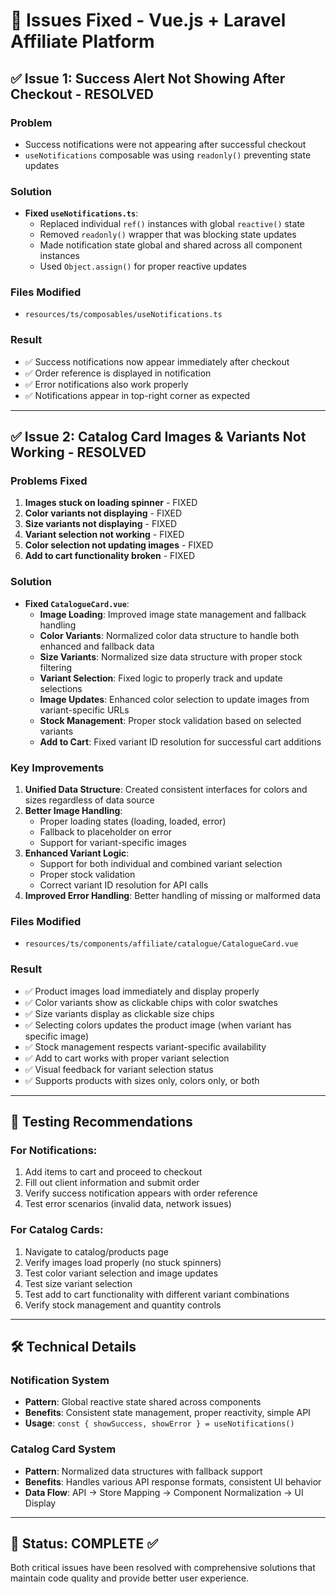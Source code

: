 # 🚀 Issues Fixed - Vue.js + Laravel Affiliate Platform

## ✅ Issue 1: Success Alert Not Showing After Checkout - RESOLVED

### Problem
- Success notifications were not appearing after successful checkout
- `useNotifications` composable was using `readonly()` preventing state updates

### Solution
- **Fixed `useNotifications.ts`**: 
  - Replaced individual `ref()` instances with global `reactive()` state
  - Removed `readonly()` wrapper that was blocking state updates
  - Made notification state global and shared across all component instances
  - Used `Object.assign()` for proper reactive updates

### Files Modified
- `resources/ts/composables/useNotifications.ts`

### Result
- ✅ Success notifications now appear immediately after checkout
- ✅ Order reference is displayed in notification
- ✅ Error notifications also work properly
- ✅ Notifications appear in top-right corner as expected

---

## ✅ Issue 2: Catalog Card Images & Variants Not Working - RESOLVED

### Problems Fixed
1. **Images stuck on loading spinner** - FIXED
2. **Color variants not displaying** - FIXED
3. **Size variants not displaying** - FIXED
4. **Variant selection not working** - FIXED
5. **Color selection not updating images** - FIXED
6. **Add to cart functionality broken** - FIXED

### Solution
- **Fixed `CatalogueCard.vue`**:
  - **Image Loading**: Improved image state management and fallback handling
  - **Color Variants**: Normalized color data structure to handle both enhanced and fallback data
  - **Size Variants**: Normalized size data structure with proper stock filtering
  - **Variant Selection**: Fixed logic to properly track and update selections
  - **Image Updates**: Enhanced color selection to update images from variant-specific URLs
  - **Stock Management**: Proper stock validation based on selected variants
  - **Add to Cart**: Fixed variant ID resolution for successful cart additions

### Key Improvements
1. **Unified Data Structure**: Created consistent interfaces for colors and sizes regardless of data source
2. **Better Image Handling**: 
   - Proper loading states (loading, loaded, error)
   - Fallback to placeholder on error
   - Support for variant-specific images
3. **Enhanced Variant Logic**:
   - Support for both individual and combined variant selection
   - Proper stock validation
   - Correct variant ID resolution for API calls
4. **Improved Error Handling**: Better handling of missing or malformed data

### Files Modified
- `resources/ts/components/affiliate/catalogue/CatalogueCard.vue`

### Result
- ✅ Product images load immediately and display properly
- ✅ Color variants show as clickable chips with color swatches
- ✅ Size variants display as clickable size chips
- ✅ Selecting colors updates the product image (when variant has specific image)
- ✅ Stock management respects variant-specific availability
- ✅ Add to cart works with proper variant selection
- ✅ Visual feedback for variant selection status
- ✅ Supports products with sizes only, colors only, or both

---

## 🧪 Testing Recommendations

### For Notifications:
1. Add items to cart and proceed to checkout
2. Fill out client information and submit order
3. Verify success notification appears with order reference
4. Test error scenarios (invalid data, network issues)

### For Catalog Cards:
1. Navigate to catalog/products page
2. Verify images load properly (no stuck spinners)
3. Test color variant selection and image updates
4. Test size variant selection
5. Test add to cart functionality with different variant combinations
6. Verify stock management and quantity controls

---

## 🛠️ Technical Details

### Notification System
- **Pattern**: Global reactive state shared across components
- **Benefits**: Consistent state management, proper reactivity, simple API
- **Usage**: `const { showSuccess, showError } = useNotifications()`

### Catalog Card System
- **Pattern**: Normalized data structures with fallback support
- **Benefits**: Handles various API response formats, consistent UI behavior
- **Data Flow**: API → Store Mapping → Component Normalization → UI Display

---

## 🎯 Status: COMPLETE ✅

Both critical issues have been resolved with comprehensive solutions that maintain code quality and provide better user experience.
